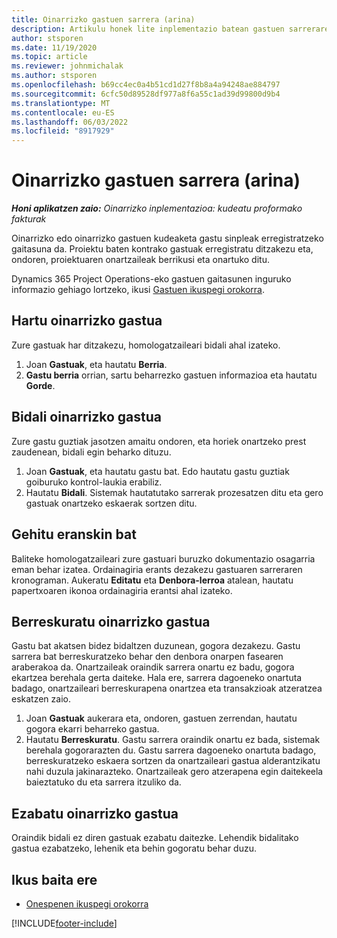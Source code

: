 ```yaml
---
title: Oinarrizko gastuen sarrera (arina)
description: Artikulu honek lite inplementazio batean gastuen sarrerarekin lan egiteko moduari buruzko informazioa eskaintzen du.
author: stsporen
ms.date: 11/19/2020
ms.topic: article
ms.reviewer: johnmichalak
ms.author: stsporen
ms.openlocfilehash: b69cc4ec0a4b51cd1d27f8b8a4a94248ae884797
ms.sourcegitcommit: 6cfc50d89528df977a8f6a55c1ad39d99800d9b4
ms.translationtype: MT
ms.contentlocale: eu-ES
ms.lasthandoff: 06/03/2022
ms.locfileid: "8917929"
---
```

# <a name="expense-entry-lite"></a>Oinarrizko gastuen sarrera (arina)

_**Honi aplikatzen zaio:** Oinarrizko inplementazioa: kudeatu proformako fakturak_

Oinarrizko edo oinarrizko gastuen kudeaketa gastu sinpleak erregistratzeko gaitasuna da. Proiektu baten kontrako gastuak erregistratu ditzakezu eta, ondoren, proiektuaren onartzaileak berrikusi eta onartuko ditu.

Dynamics 365 Project Operations-eko gastuen gaitasunen inguruko informazio gehiago lortzeko, ikusi [Gastuen ikuspegi orokorra](expense-overview.md).

## <a name="capture-a-basic-expense"></a>Hartu oinarrizko gastua

Zure gastuak har ditzakezu, homologatzaileari bidali ahal izateko.

1. Joan **Gastuak**, eta hautatu **Berria**.
2. **Gastu berria** orrian, sartu beharrezko gastuen informazioa eta hautatu **Gorde**.

## <a name="submit-a-basic-expense"></a>Bidali oinarrizko gastua

Zure gastu guztiak jasotzen amaitu ondoren, eta horiek onartzeko prest zaudenean, bidali egin beharko dituzu.

1. Joan **Gastuak**, eta hautatu gastu bat. Edo hautatu gastu guztiak goiburuko kontrol-laukia erabiliz.
2. Hautatu **Bidali**. Sistemak hautatutako sarrerak prozesatzen ditu eta gero gastuak onartzeko eskaerak sortzen ditu.

## <a name="add-an-attachment"></a>Gehitu eranskin bat

Baliteke homologatzaileari zure gastuari buruzko dokumentazio osagarria eman behar izatea. Ordainagiria erants dezakezu gastuaren sarreraren kronograman. Aukeratu **Editatu** eta **Denbora-lerroa** atalean, hautatu papertxoaren ikonoa ordainagiria erantsi ahal izateko.

## <a name="recall-a-basic-expense"></a>Berreskuratu oinarrizko gastua

Gastu bat akatsen bidez bidaltzen duzunean, gogora dezakezu. Gastu sarrera bat berreskuratzeko behar den denbora onarpen fasearen araberakoa da.  Onartzaileak oraindik sarrera onartu ez badu, gogora ekartzea berehala gerta daiteke. Hala ere, sarrera dagoeneko onartuta badago, onartzaileari berreskurapena onartzea eta transakzioak atzeratzea eskatzen zaio.

1. Joan **Gastuak** aukerara eta, ondoren, gastuen zerrendan, hautatu gogora ekarri beharreko gastua.
2. Hautatu **Berreskuratu**. Gastu sarrera oraindik onartu ez bada, sistemak berehala gogorarazten du. Gastu sarrera dagoeneko onartuta badago, berreskuratzeko eskaera sortzen da onartzaileari gastua alderantzikatu nahi duzula jakinarazteko. Onartzaileak gero atzerapena egin daitekeela baieztatuko du eta sarrera itzuliko da.

## <a name="delete-a-basic-expense"></a>Ezabatu oinarrizko gastua

Oraindik bidali ez diren gastuak ezabatu daitezke. Lehendik bidalitako gastua ezabatzeko, lehenik eta behin gogoratu behar duzu.

## <a name="see-also"></a>Ikus baita ere

- [Onespenen ikuspegi orokorra](../approvals/approvals-overview.md)


[!INCLUDE[footer-include](../includes/footer-banner.md)]